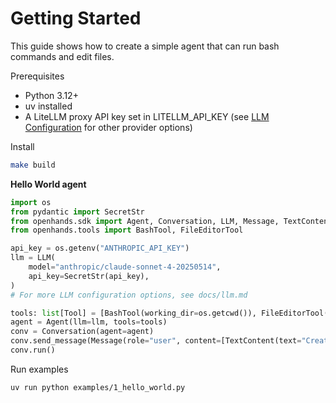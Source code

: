 # Getting Started

This guide shows how to create a simple agent that can run bash commands and edit files.

Prerequisites
- Python 3.12+
- uv installed
- A LiteLLM proxy API key set in LITELLM_API_KEY (see [LLM Configuration](llm.md) for other provider options)

Install
```bash
make build
```

**Hello World agent**

```python
import os
from pydantic import SecretStr
from openhands.sdk import Agent, Conversation, LLM, Message, TextContent, Tool
from openhands.tools import BashTool, FileEditorTool

api_key = os.getenv("ANTHROPIC_API_KEY")
llm = LLM(
    model="anthropic/claude-sonnet-4-20250514",
    api_key=SecretStr(api_key),
)
# For more LLM configuration options, see docs/llm.md

tools: list[Tool] = [BashTool(working_dir=os.getcwd()), FileEditorTool()]
agent = Agent(llm=llm, tools=tools)
conv = Conversation(agent=agent)
conv.send_message(Message(role="user", content=[TextContent(text="Create hello.py printing Hello")]))
conv.run()
```

Run examples

```bash
uv run python examples/1_hello_world.py
```
